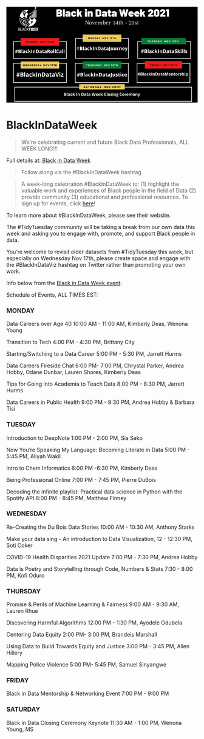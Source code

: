 ![The Black in Data week overview. Black in data runs from November 14th to the 21st. Sunday Nov 14th is #BlackInDataRollCall. Mon, Nov 15th is #BlackInDataJourney, Tues, Nov 16th is #BlackInDataSkills, Wed, Nov 17th is #BlackInDataViz, Thurs, Nov 18th is #BlackInDataJustice, Fri, Nov 19th is #BlackInDataMentorship, and Sat, Nov 20th is Black in Data Week closing ceremony](blackindata.jpeg)

# BlackInDataWeek

> We're celebrating current and future Black Data Professionals, ALL WEEK LONG!!!

Full details at: [Black in Data Week](https://www.eventbrite.com/e/black-in-data-week-2021-tickets-191046434027)

> Follow along via the #BlackInDataWeek hashtag.

> A week-long celebration #BlackInDataWeek to:
> (1) highlight the valuable work and experiences of Black people in the field of Data
> (2) provide community
> (3) educational and professional resources.
To sign up for events, click [here](https://www.eventbrite.com/e/black-in-data-week-2021-tickets-191046434027)!

To learn more about #BlackInDataWeek, please see their website.

The #TidyTuesday community will be taking a break from our own data this week and asking you to engage with, promote, and support Black people in data.

You're welcome to revisit older datasets from #TidyTuesday this week, but especially on Wednesday Nov 17th, please create space and engage with the #BlackInDataViz hashtag on Twitter rather than promoting your own work.

Info below from the [Black in Data Week event](https://www.eventbrite.com/e/black-in-data-week-2021-tickets-191046434027):

Schedule of Events, ALL TIMES EST:

### MONDAY

Data Careers over Age 40 10:00 AM - 11:00 AM, Kimberly Deas, Wenona Young

Transition to Tech 4:00 PM - 4:30 PM, Brittany City

Starting/Switching to a Data Career 5:00 PM - 5:30 PM, Jarrett Hurms

Data Careers Fireside Chat 6:00 PM- 7:00 PM, Chrystal Parker, Andrea Hobby, Odane Dunbar, Lauren Shores, Kimberly Deas

Tips for Going into Academia to Teach Data 8:00 PM - 8:30 PM, Jarrett Hurms

Data Careers in Public Health 9:00 PM - 9:30 PM, Andrea Hobby & Barbara Tisi

### TUESDAY

Introduction to DeepNote 1:00 PM - 2:00 PM, Sia Seko

Now You’re Speaking My Language: Becoming Literate in Data 5:00 PM - 5:45 PM, Aliyah Wakil

Intro to Chem Informatics 6:00 PM -6:30 PM, Kimberly Deas

Being Professional Online 7:00 PM - 7:45 PM, Pierre DuBois

Decoding the infinite playlist: Practical data science in Python with the Spotify API 8:00 PM - 8:45 PM, Matthew Finney

### WEDNESDAY

Re-Creating the Du Bois Data Stories 10:00 AM - 10:30 AM, Anthony Starks

Make your data sing - An introduction to Data Visualization, 12 - 12:30 PM, Soti Coker

COVID-19 Health Disparities 2021 Update 7:00 PM - 7:30 PM, Andrea Hobby

Data is Poetry and Storytelling through Code, Numbers & Stats 7:30 - 8:00 PM, Kofi Oduro

### THURSDAY

Promise & Perils of Machine Learning & Fairness 9:00 AM - 9:30 AM, Lauren Rhue

Discovering Harmful Algorithms 12:00 PM - 1:30 PM, Ayodele Odubela

Centering Data Equity 2:00 PM- 3:00 PM, Brandeis Marshall

Using Data to Build Towards Equity and Justice 3:00 PM - 3:45 PM, Allen Hillery

Mapping Police Violence 5:00 PM- 5:45 PM, Samuel Sinyangwe

### FRIDAY

Black in Data Mentorship & Networking Event 7:00 PM - 9:00 PM

### SATURDAY

Black in Data Closing Ceremony Keynote 11:30 AM - 1:00 PM, Wenona Young, MS

